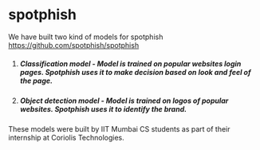 # spotphish

We have built two kind of models for spotphish https://github.com/spotphish/spotphish
1. ##### Classification model - Model is trained on popular websites login pages. Spotphish uses it to make decision based on look and feel of the page.
2. ##### Object detection model - Model is trained on logos of popular websites. Spotphish uses it to identify the brand.

These models were built by IIT Mumbai CS students as part of their internship at Coriolis Technologies.
